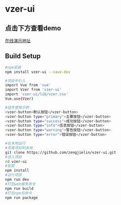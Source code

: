# vzer-ui
## 点击下方查看demo
[在线演示地址](https://zengjielin.github.io/vzer-ui/dist/#/)

## Build Setup

``` bash
#npm安装
npm install vzer-ui --save-dev

#项目中引入
import Vue from 'vue'
import Vzer from 'vzer-ui'
import 'vzer-ui/lib/vzer.css'
Vue.use(Vzer)

#组件使用示例
<vzer-button>默认按钮</vzer-button>
<vzer-button type="primary">主要按钮</vzer-button>
<vzer-button type="success">成功按钮</vzer-button>
<vzer-button type="info">信息按钮</vzer-button>
<vzer-button type="warning">警告按钮</vzer-button>
<vzer-button type="error">错误按钮</vzer-button>

#在本地运行
#克隆项目到本地
git clone https://github.com/zengjielin/vzer-ui.git
#进入项目
cd vzer-ui
#安装
npm install
#运行项目
npm run dev
#打包web服务命令
npm run build 
#打包npm包命令
npm run package
```

